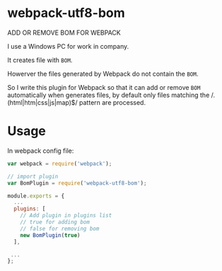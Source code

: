 # webpack-utf8-bom
ADD OR REMOVE BOM FOR WEBPACK

I use a Windows PC for work in company. 

It creates file with `BOM`.

Howerver the files generated by Webpack do not contain the `BOM`.

So I write this plugin for Webpack so that it can add or remove `BOM` automatically when generates files, by default only files matching the /\.(html|htm|css|js|map)$/ pattern are processed. 

# Usage
In webpack config file:

```javascript
var webpack = require('webpack');

// import plugin
var BomPlugin = require('webpack-utf8-bom');

module.exports = {
  ...
  plugins: [
    // Add plugin in plugins list
    // true for adding bom
    // false for removing bom
    new BomPlugin(true)
  ],

 ...
};
```
